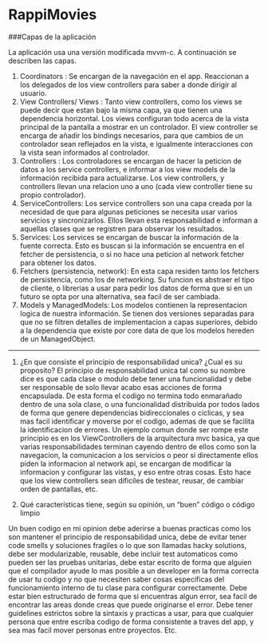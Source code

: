 # RappiMovies

###Capas de la aplicación

La aplicación usa una versión modificada mvvm-c. A continuación se describen las capas.

1. Coordinators : Se encargan de la navegación en el app. Reaccionan a los delegados de los view controllers para saber a donde dirigir al usuario.
2. View Controllers/ Views : Tanto view controllers, como los views se puede decir que estan bajo la misma capa, ya que tienen una dependencia horizontal. Los views configuran todo acerca de la vista principal de la pantalla a mostrar en un controlador. El view controller se encarga de añadir los bindings necesarios, para que cambios de un controlador sean reflejados en la vista, e igualmente interacciones con la vista sean informados al controlador.
3. Controllers : Los controladores se encargan de hacer la peticion de datos a los service controllers, e informar a los view models de la información recibida para actualizarse. Los view controllers, y controllers llevan una relacion uno a uno (cada view controller tiene su propio controlador).
4. ServiceControllers: Los service controllers son una capa creada por la necesidad de que para algunas peticiones se necesita usar varios servicios y sincronizarlos. Ellos llevan esta responsabilidad e informan a aquellas clases que se registren para observar los resultados.
5. Services: Los services se encargan de buscar la información de la fuente correcta. Esto es buscan si la información se encuentra en el fetcher de persistencia, o si no hace una peticion al network fetcher para obtener los datos.
6. Fetchers (persistencia, network): En esta capa residen tanto los fetchers de persistencia, como los de networking. Su funcion es abstraer el tipo de cliente, o librerias a usar para pedir los datos de forma que si en un futuro se opta por una alternativa, sea facil de ser cambiada.
7. Models y ManagedModels: Los modelos contienen la representacion logica de nuestra información. Se tienen dos versiones separadas para que no se filtren detalles de implementacion a capas superiores, debido a la dependencia que existe por core data de que los modelos hereden de un ManagedObject.

----

1. ¿En que consiste el principio de responsabilidad unica? ¿Cual es su proposito?
El principio de responsabilidad unica tal como su nombre dice es que cada clase o modulo debe tener una funcionalidad y debe ser responsable de solo llevar acabo esas acciones de forma encapsulada. De esta forma el codigo no termina todo enmarañado dentro de una sola clase, o una funcionalidad distribuida por todos lados de forma que genere dependencias bidireccionales o ciclicas, y sea mas facil identificar y moverse por el codigo, ademas de que se facilita la identificacion de errores. Un ejemplo comun donde ser rompe este principio es en los ViewControllers de la arquitectura mvc basica, ya que varias responsabilidades terminan cayendo dentro de ellos como son la navegacion, la comunicacion a los servicios o peor si directamente ellos piden la informacion al network api, se encargan de modificar la informacion y configurar las vistas, y eso entre otras cosas. Esto hace que los view controllers sean dificiles de testear, reusar, de cambiar orden de pantallas, etc.

2. Qué características tiene, según su opinión, un “buen” código o código limpio

Un buen codigo en mi opinion debe aderirse a buenas practicas como los son mantener el principio de responsabilidad unica, debe de evitar tener code smells y soluciones fragiles o lo que son llamadas hacky solutions, debe ser modularizable, reusable, debe incluir test automaticos como pueden ser las pruebas unitarias, debe estar escrito de forma que alguien que el compilador ayude lo mas posible a un developer en la forma correcta de usar tu codigo y no que necesiten saber cosas especificas del funcionamiento interno de tu clase para configurar correctamente. Debe estar bien estructurado de forma que si encuentras algun error, sea facil de encontrar las areas donde creas que puede originarse el error. Debe tener guidelines estrictos sobre la sintaxis y practicas a usar, para que cualquier persona que entre escriba codigo de forma consistente a traves del app, y sea mas facil mover personas entre proyectos. Etc.